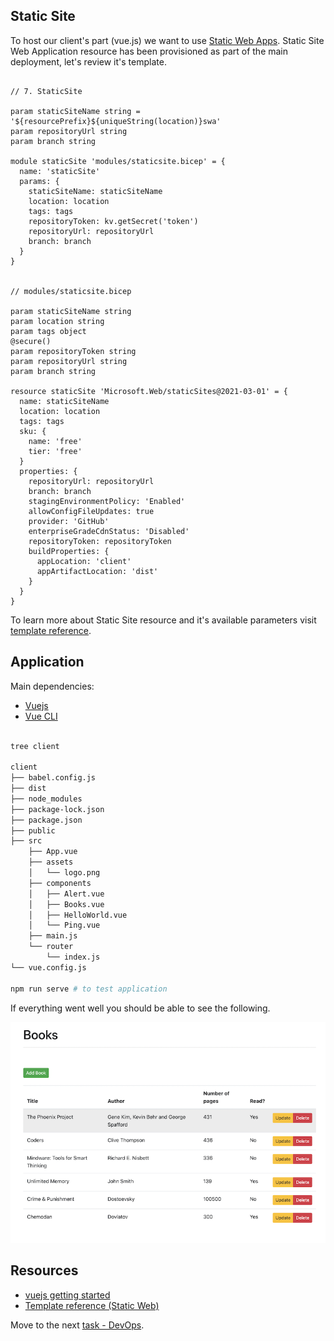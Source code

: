 ## Static Site

To host our client's part (vue.js) we want to use [Static Web Apps](https://azure.microsoft.com/en-us/services/app-service/static/#overview). Static Site Web Application resource has been provisioned as part of the main deployment, let's review it's template.

```bicep

// 7. StaticSite

param staticSiteName string = '${resourcePrefix}${uniqueString(location)}swa'
param repositoryUrl string
param branch string

module staticSite 'modules/staticsite.bicep' = {
  name: 'staticSite'
  params: {
    staticSiteName: staticSiteName
    location: location
    tags: tags
    repositoryToken: kv.getSecret('token')
    repositoryUrl: repositoryUrl
    branch: branch
  }
}


// modules/staticsite.bicep

param staticSiteName string
param location string
param tags object
@secure()
param repositoryToken string
param repositoryUrl string
param branch string

resource staticSite 'Microsoft.Web/staticSites@2021-03-01' = {
  name: staticSiteName
  location: location
  tags: tags
  sku: {
    name: 'free'
    tier: 'free'
  }
  properties: {
    repositoryUrl: repositoryUrl
    branch: branch
    stagingEnvironmentPolicy: 'Enabled'
    allowConfigFileUpdates: true
    provider: 'GitHub'
    enterpriseGradeCdnStatus: 'Disabled'
    repositoryToken: repositoryToken
    buildProperties: {
      appLocation: 'client'
      appArtifactLocation: 'dist'
    }
  }
}

```

To learn more about Static Site resource and it's available parameters visit [template reference](https://docs.microsoft.com/en-us/azure/templates/microsoft.web/staticsites?tabs=bicep).

## Application

Main dependencies:

* [Vuejs](https://vuejs.org/) 
* [Vue CLI](https://cli.vuejs.org/)

```bash 

tree client

client
├── babel.config.js
├── dist
├── node_modules
├── package-lock.json
├── package.json
├── public
├── src
    ├── App.vue
    ├── assets
    │   └── logo.png
    ├── components
    │   ├── Alert.vue
    │   ├── Books.vue
    │   ├── HelloWorld.vue
    │   └── Ping.vue
    ├── main.js
    └── router
        └── index.js
└── vue.config.js

npm run serve # to test application

```

If everything went well you should be able to see the following.

![vuejs](../.attachments/client-vuejs.png)

## Resources

* [vuejs getting started](https://v1.vuejs.org/guide/)
* [Template reference (Static Web)](https://docs.microsoft.com/en-us/azure/templates/microsoft.web/staticsites?tabs=bicep)

Move to the next [task - DevOps](6-DevOps.md).